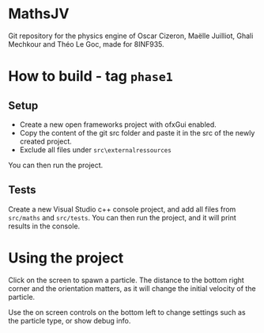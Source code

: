 # MathsJV

Git repository for the physics engine of Oscar Cizeron, Maëlle Juilliot, Ghali Mechkour and Théo Le Goc, made for 8INF935.

# How to build - tag `phase1`

## Setup
- Create a new open frameworks project with ofxGui enabled.
- Copy the content of the git src folder and paste it in the src of the newly created project.
- Exclude all files under `src\externalressources`

You can then run the project.

## Tests

Create a new Visual Studio c++ console project, and add all files from `src/maths` and `src/tests`. You can then run the project, and it will print results in the console.

# Using the project

Click on the screen to spawn a particle. The distance to the bottom right corner and the orientation matters, as it will change the initial velocity of the particle.

Use the on screen controls on the bottom left to change settings such as the particle type, or show debug info.